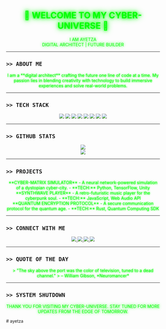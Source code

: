 <h1 align="center">
  <span style="color: #00ff00; text-shadow: 0 0 10px #00ff00, 0 0 20px #00ff00;">🚀 WELCOME TO MY CYBER-UNIVERSE 🚀</span>  
</h1>

<p align="center">
  <span style="color: #00ff00; text-shadow: 0 0 10px #00ff00;">I AM AYETZA</span>  
  <br>
  <span style="color: #00ff00; text-shadow: 0 0 10px #00ff00;">DIGITAL ARCHITECT | FUTURE BUILDER</span>  
</p>

---

## **`>> ABOUT ME`**

<p align="center">
  <span style="color: #00ff00; text-shadow: 0 0 5px #00ff00;">
    I am a **digital architect** crafting the future one line of code at a time.  
    My passion lies in blending creativity with technology to build immersive experiences and solve real-world problems.  
  </span>  
</p>

---

## **`>> TECH STACK`**

<p align="center">
  <img src="https://img.shields.io/badge/-HTML-E34F26?style=for-the-badge&logo=html5&logoColor=white&labelColor=0d1117&color=00ff00">
  <img src="https://img.shields.io/badge/-CSS-1572B6?style=for-the-badge&logo=css3&logoColor=white&labelColor=0d1117&color=00ff00">
  <img src="https://img.shields.io/badge/-JavaScript-F7DF1E?style=for-the-badge&logo=javascript&logoColor=black&labelColor=0d1117&color=00ff00">
  <img src="https://img.shields.io/badge/-Python-3776AB?style=for-the-badge&logo=python&logoColor=white&labelColor=0d1117&color=00ff00">
  <img src="https://img.shields.io/badge/-React-61DAFB?style=for-the-badge&logo=react&logoColor=black&labelColor=0d1117&color=00ff00">
  <img src="https://img.shields.io/badge/-Node.js-339933?style=for-the-badge&logo=node.js&logoColor=white&labelColor=0d1117&color=00ff00">
  <img src="https://img.shields.io/badge/-MongoDB-47A248?style=for-the-badge&logo=mongodb&logoColor=white&labelColor=0d1117&color=00ff00">
  <img src="https://img.shields.io/badge/-Docker-2496ED?style=for-the-badge&logo=docker&logoColor=white&labelColor=0d1117&color=00ff00">
</p>

---

## **`>> GITHUB STATS`**

<p align="center">
  <img src="https://github-readme-stats.vercel.app/api?username=ayetza&show_icons=true&theme=radical&hide_border=true&bg_color=0d1117&text_color=00ff00&title_color=00ff00&icon_color=00ff00">
  <br>
  <img src="https://github-readme-streak-stats.herokuapp.com/?user=ayetza&theme=radical&hide_border=true&background=0d1117&stroke=00ff00&ring=00ff00&fire=00ff00&currStreakLabel=00ff00">
</p>

---

## **`>> PROJECTS`**

<p align="center">
  <span style="color: #00ff00; text-shadow: 0 0 5px #00ff00;">
    **CYBER-MATRIX SIMULATOR**  
    - A neural network-powered simulation of a dystopian cyber-city.  
    - **TECH:** Python, TensorFlow, Unity  
  </span>  
  <br>
  <span style="color: #00ff00; text-shadow: 0 0 5px #00ff00;">
    **SYNTHWAVE PLAYER**  
    - A retro-futuristic music player for the cyberpunk soul.  
    - **TECH:** JavaScript, Web Audio API  
  </span>  
  <br>
  <span style="color: #00ff00; text-shadow: 0 0 5px #00ff00;">
    **QUANTUM ENCRYPTION PROTOCOL**  
    - A secure communication protocol for the quantum age.  
    - **TECH:** Rust, Quantum Computing SDK  
  </span>  
</p>

---

## **`>> CONNECT WITH ME`**

<p align="center">
  <a href="https://linkedin.com/in/yourprofile">
    <img src="https://img.shields.io/badge/-LinkedIn-0A66C2?style=for-the-badge&logo=linkedin&logoColor=white&labelColor=0d1117&color=00ff00">
  </a>
  <a href="https://twitter.com/yourhandle">
    <img src="https://img.shields.io/badge/-Twitter-1DA1F2?style=for-the-badge&logo=twitter&logoColor=white&labelColor=0d1117&color=00ff00">
  </a>
  <a href="mailto:youremail@example.com">
    <img src="https://img.shields.io/badge/-Email-D14836?style=for-the-badge&logo=gmail&logoColor=white&labelColor=0d1117&color=00ff00">
  </a>
  <a href="https://discord.com/users/yourid">
    <img src="https://img.shields.io/badge/-Discord-5865F2?style=for-the-badge&logo=discord&logoColor=white&labelColor=0d1117&color=00ff00">
  </a>
</p>

---

## **`>> QUOTE OF THE DAY`**

<p align="center">
  <span style="color: #00ff00; text-shadow: 0 0 5px #00ff00;">
    > "The sky above the port was the color of television, tuned to a dead channel."  
    > – William Gibson, *Neuromancer*  
  </span>  
</p>

---

## **`>> SYSTEM SHUTDOWN`**

<p align="center">
  <span style="color: #00ff00; text-shadow: 0 0 10px #00ff00;">
    THANK YOU FOR VISITING MY CYBER-UNIVERSE. STAY TUNED FOR MORE UPDATES FROM THE EDGE OF TOMORROW.  
  </span>  
</p># ayetza
